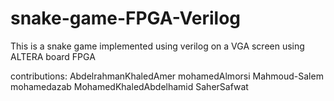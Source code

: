 # snake-game-FPGA-Verilog
This is a snake game implemented using verilog on a VGA screen using ALTERA board FPGA 

contributions:
AbdelrahmanKhaledAmer mohamedAlmorsi Mahmoud-Salem mohamedazab MohamedKhaledAbdelhamid SaherSafwat
